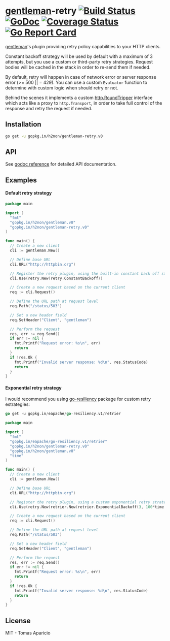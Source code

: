 # [gentleman](https://github.com/h2non/gentleman)-retry [![Build Status](https://travis-ci.org/h2non/gentleman.png)](https://travis-ci.org/h2non/gentleman-retry) [![GoDoc](https://godoc.org/github.com/h2non/gentleman-retry?status.svg)](https://godoc.org/github.com/h2non/gentleman-retry) [![Coverage Status](https://coveralls.io/repos/github/h2non/gentleman-retry/badge.svg?branch=master)](https://coveralls.io/github/h2non/gentleman-retry?branch=master) [![Go Report Card](https://goreportcard.com/badge/github.com/h2non/gentleman-retry)](https://goreportcard.com/report/github.com/h2non/gentleman-retry)

[gentleman](https://github.com/h2non/gentleman)'s plugin providing retry policy capabilities to your HTTP clients. 

Constant backoff strategy will be used by default with a maximum of 3 attempts, but you use a custom or third-party retry strategies. 
Request bodies will be cached in the stack in order to re-send them if needed.

By default, retry will happen in case of network error or server response error (>= 500 || = 429). 
You can use a custom `Evaluator` function to determine with custom logic when should retry or not.

Behind the scenes it implements a custom [http.RoundTripper](https://golang.org/pkg/net/http/#RoundTripper) 
interface which acts like a proxy to `http.Transport`, in order to take full control of the response and retry the request if needed.

## Installation

```bash
go get -u gopkg.in/h2non/gentleman-retry.v0
```

## API

See [godoc reference](https://godoc.org/github.com/h2non/gentleman-retry) for detailed API documentation.

## Examples

#### Default retry strategy

```go
package main

import (
  "fmt"
  "gopkg.in/h2non/gentleman.v0"
  "gopkg.in/h2non/gentleman-retry.v0"
)

func main() {
  // Create a new client
  cli := gentleman.New()

  // Define base URL
  cli.URL("http://httpbin.org")

  // Register the retry plugin, using the built-in constant back off strategy
  cli.Use(retry.New(retry.ConstantBackoff))

  // Create a new request based on the current client
  req := cli.Request()

  // Define the URL path at request level
  req.Path("/status/503")

  // Set a new header field
  req.SetHeader("Client", "gentleman")

  // Perform the request
  res, err := req.Send()
  if err != nil {
    fmt.Printf("Request error: %s\n", err)
    return
  }
  if !res.Ok {
    fmt.Printf("Invalid server response: %d\n", res.StatusCode)
    return
  }
}
```

#### Exponential retry strategy

I would recommend you using [go-resiliency](https://github.com/eapache/go-resiliency/tree/master/retrier) package for custom retry estrategies:
```go
go get -u gopkg.in/eapache/go-resiliency.v1/retrier
```

```go
package main

import (
  "fmt"
  "gopkg.in/eapache/go-resiliency.v1/retrier"
  "gopkg.in/h2non/gentleman-retry.v0"
  "gopkg.in/h2non/gentleman.v0"
  "time"
)

func main() {
  // Create a new client
  cli := gentleman.New()

  // Define base URL
  cli.URL("http://httpbin.org")

  // Register the retry plugin, using a custom exponential retry strategy
  cli.Use(retry.New(retrier.New(retrier.ExponentialBackoff(3, 100*time.Millisecond), nil)))

  // Create a new request based on the current client
  req := cli.Request()

  // Define the URL path at request level
  req.Path("/status/503")

  // Set a new header field
  req.SetHeader("Client", "gentleman")

  // Perform the request
  res, err := req.Send()
  if err != nil {
    fmt.Printf("Request error: %s\n", err)
    return
  }
  if !res.Ok {
    fmt.Printf("Invalid server response: %d\n", res.StatusCode)
    return
  }
}
```

## License 

MIT - Tomas Aparicio
